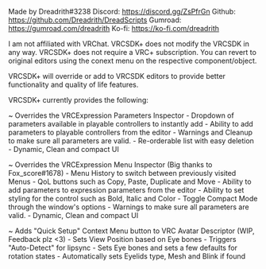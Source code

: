 Made by Dreadrith#3238
Discord: https://discord.gg/ZsPfrGn
Github: https://github.com/Dreadrith/DreadScripts
Gumroad: https://gumroad.com/dreadrith
Ko-fi: https://ko-fi.com/dreadrith

I am not affiliated with VRChat.
VRCSDK+ does not modify the VRCSDK in any way.
VRCSDK+ does not require a VRC+ subscription.
You can revert to original editors using the conext menu on the respective component/object.

VRCSDK+ will override or add to VRCSDK editors to provide better functionality and quality of life features.

VRCSDK+ currently provides the following:

~ Overrides the VRCExpression Parameters Inspector
	- Dropdown of parameters available in playable controllers to instantly add
	- Ability to add parameters to playable controllers from the editor
	- Warnings and Cleanup to make sure all parameters are valid.
	- Re-orderable list with easy deletion
	- Dynamic, Clean and compact UI

~ Overrides the VRCExpression Menu Inspector (Big thanks to Fox_score#1678)
	- Menu History to switch between previously visited Menus
	- QoL buttons such as Copy, Paste, Duplicate and Move
	- Ability to add parameters to expression parameters from the editor
	- Ability to set styling for the control such as Bold, Italic and Color
	- Toggle Compact Mode through the window's options
	- Warnings to make sure all parameters are valid.
	- Dynamic, Clean and compact UI

~ Adds "Quick Setup" Context Menu button to VRC Avatar Descriptor (WIP, Feedback plz <3)
	- Sets View Position based on Eye bones
	- Triggers "Auto-Detect" for lipsync
	- Sets Eye bones and sets a few defaults for rotation states
	- Automatically sets Eyelids type, Mesh and Blink if found